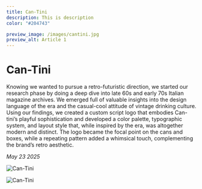 ```yaml
---
title: Can-Tini
description: This is description
color: "#204743"

preview_image: /images/cantini.jpg
preview_alt: Article 1
---
```


# Can-Tini

Knowing we wanted to pursue a retro-futuristic direction, we started our research phase by doing a deep dive into late 60s and early 70s Italian magazine archives. We emerged full of valuable insights into the design language of the era and the casual-cool attitude of vintage drinking culture. Using our findings, we created a custom script logo that embodies Can-tini’s playful sophistication and developed a color palette, typographic system, and layout style that, while inspired by the era, was altogether modern and distinct. The logo became the focal point on the cans and boxes, while a repeating pattern added a whimsical touch, complementing the brand’s retro aesthetic.

_May 23 2025_

![Can-Tini](/images/cantini.jpg)

![Can-Tini](/images/cantini-coffee.jpg)
